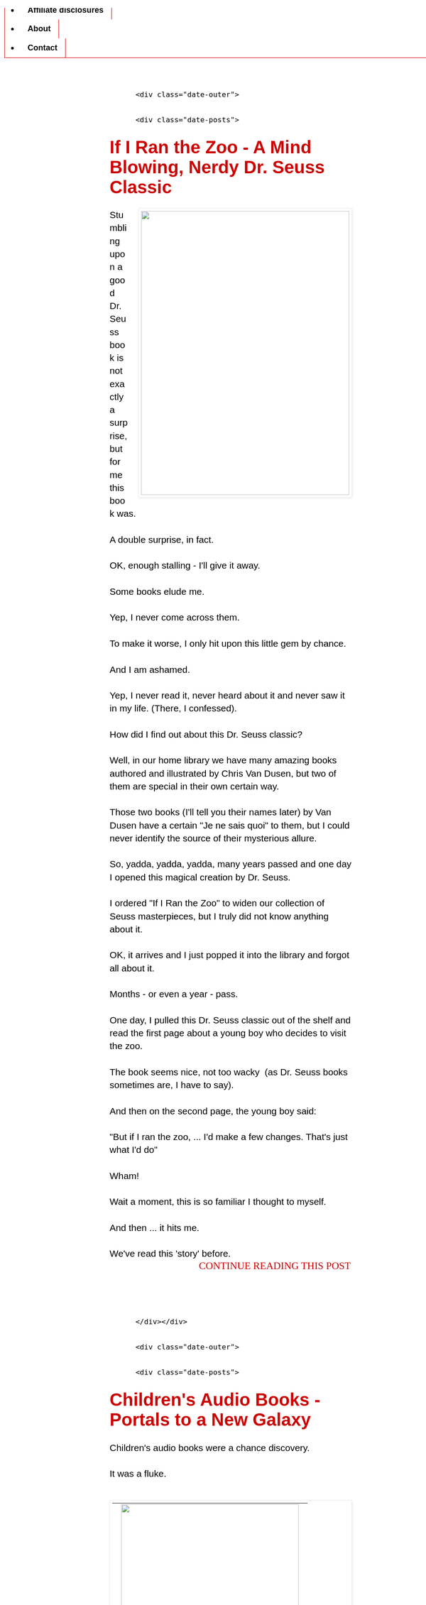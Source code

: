
<!DOCTYPE html>
<html class='v2' dir='ltr' xmlns='http://www.w3.org/1999/xhtml' xmlns:b='http://www.google.com/2005/gml/b' xmlns:data='http://www.google.com/2005/gml/data' xmlns:expr='http://www.google.com/2005/gml/expr'>
<head>
<link href='https://www.blogger.com/static/v1/widgets/2975350028-css_bundle_v2.css' rel='stylesheet' type='text/css'/>
<meta content='3l9WiPiPFO3a9V7l9OUqaaKR-5k' name='alexaVerifyID'/>
<meta content='xSmxwaPXF-IAQZZOOo52zQj7DU0' name='alexaVerifyID'/>
<meta content='165482973462384' property='fb:page_id'/>
<link href='https://plus.google.com/102449835428393471725' rel='publisher'/>
<META CONTENT='Read Aloud Dad' NAME='Author'></META>
<META CONTENT='All' NAME='Robots'></META>
<META CONTENT='Book reviews, tips and advice for parents and others who want to read with children and to stimulate kids to read. Strategies and solutions that work' NAME='Description'></META>
<META CONTENT='Children&#39;s books, treasuries, reading aloud, kids, picture books, bestsellers, boys, girls, dads, popular, chapter books, young adult, fiction, board books, book sets ' NAME='Keywords'></META>
<META CONTENT='Read Aloud Dad' NAME='Author'></META>
<META CONTENT='All' NAME='Robots'></META>
<meta content='IE=9; IE=8; IE=7; IE=EDGE; chrome=1' http-equiv='X-UA-Compatible'/>
<meta content='width=1100' name='viewport'/>
<meta content='text/html; charset=UTF-8' http-equiv='Content-Type'/>
<meta content='blogger' name='generator'/>
<link href='https://www.readalouddad.com/favicon.ico' rel='icon' type='image/x-icon'/>
<link href='https://www.readalouddad.com/' rel='canonical'/>
<link rel="alternate" type="application/atom+xml" title="Read Aloud Dad  - Atom" href="https://www.readalouddad.com/feeds/posts/default" />
<link rel="alternate" type="application/rss+xml" title="Read Aloud Dad  - RSS" href="https://www.readalouddad.com/feeds/posts/default?alt=rss" />
<link rel="service.post" type="application/atom+xml" title="Read Aloud Dad  - Atom" href="https://www.blogger.com/feeds/1903132716272208853/posts/default" />
<!--Can't find substitution for tag [blog.ieCssRetrofitLinks]-->
<meta content='Simply reading the best children&#39;s books to my twins!' name='description'/>
<meta content='https://www.readalouddad.com/' property='og:url'/>
<meta content='Read Aloud Dad ' property='og:title'/>
<meta content='Simply reading the best children&#39;s books to my twins!' property='og:description'/>
<!-- Start www.bloggerplugins.org: Changing the Blogger Title Tag -->
<title>Read Aloud Dad </title>
<!-- End www.bloggerplugins.org: Changing the Blogger Title Tag -->
<style id='page-skin-1' type='text/css'><!--
/*
-----------------------------------------------
Blogger Template Style
Name:     Simple
Designer: Josh Peterson
URL:      www.noaesthetic.com
----------------------------------------------- */
#navbar-iframe {
display: none !important; }
/* Variable definitions
====================
<Variable name="keycolor" description="Main Color" type="color" default="#66bbdd"/>
<Group description="Page Text" selector="body">
<Variable name="body.font" description="Font" type="font"
default="normal normal 12px Arial, Tahoma, Helvetica, FreeSans, sans-serif"/>
<Variable name="body.text.color" description="Text Color" type="color" default="#222222"/>
</Group>
<Group description="Backgrounds" selector=".body-fauxcolumns-outer">
<Variable name="body.background.color" description="Outer Background" type="color" default="#66bbdd"/>
<Variable name="content.background.color" description="Main Background" type="color" default="#ffffff"/>
<Variable name="header.background.color" description="Header Background" type="color" default="transparent"/>
</Group>
<Group description="Links" selector=".main-outer">
<Variable name="link.color" description="Link Color" type="color" default="#2288bb"/>
<Variable name="link.visited.color" description="Visited Color" type="color" default="#888888"/>
<Variable name="link.hover.color" description="Hover Color" type="color" default="#33aaff"/>
</Group>
<Group description="Blog Title" selector=".header h1">
<Variable name="header.font" description="Font" type="font"
default="normal normal 60px Arial, Tahoma, Helvetica, FreeSans, sans-serif"/>
<Variable name="header.text.color" description="Title Color" type="color" default="#3399bb" />
</Group>
<Group description="Blog Description" selector=".header .description">
<Variable name="description.text.color" description="Description Color" type="color"
default="#777777" />
</Group>
<Group description="Tabs Text" selector=".tabs-inner .widget li a">
<Variable name="tabs.font" description="Font" type="font"
default="normal normal 14px Arial, Tahoma, Helvetica, FreeSans, sans-serif"/>
<Variable name="tabs.text.color" description="Text Color" type="color" default="#999999"/>
<Variable name="tabs.selected.text.color" description="Selected Color" type="color" default="#000000"/>
</Group>
<Group description="Tabs Background" selector=".tabs-outer .PageList">
<Variable name="tabs.background.color" description="Background Color" type="color" default="#f5f5f5"/>
<Variable name="tabs.selected.background.color" description="Selected Color" type="color" default="#eeeeee"/>
</Group>
<Group description="Post Title" selector="h3.post-title, .comments h4">
<Variable name="post.title.font" description="Font" type="font"
default="normal normal 22px Arial, Tahoma, Helvetica, FreeSans, sans-serif"/>
</Group>
<Group description="Date Header" selector=".date-header">
<Variable name="date.header.color" description="Text Color" type="color"
default="#000000"/>
<Variable name="date.header.background.color" description="Background Color" type="color"
default="transparent"/>
</Group>
<Group description="Post Footer" selector=".post-footer">
<Variable name="post.footer.text.color" description="Text Color" type="color" default="#666666"/>
<Variable name="post.footer.background.color" description="Background Color" type="color"
default="#f9f9f9"/>
<Variable name="post.footer.border.color" description="Shadow Color" type="color" default="#eeeeee"/>
</Group>
<Group description="Gadgets" selector="h2">
<Variable name="widget.title.font" description="Title Font" type="font"
default="normal bold 11px Arial, Tahoma, Helvetica, FreeSans, sans-serif"/>
<Variable name="widget.title.text.color" description="Title Color" type="color" default="#000000"/>
<Variable name="widget.alternate.text.color" description="Alternate Color" type="color" default="#999999"/>
</Group>
<Group description="Images" selector=".main-inner">
<Variable name="image.background.color" description="Background Color" type="color" default="#ffffff"/>
<Variable name="image.border.color" description="Border Color" type="color" default="#eeeeee"/>
<Variable name="image.text.color" description="Caption Text Color" type="color" default="#000000"/>
</Group>
<Group description="Accents" selector=".content-inner">
<Variable name="body.rule.color" description="Separator Line Color" type="color" default="#eeeeee"/>
<Variable name="tabs.border.color" description="Tabs Border Color" type="color" default="#5734b0"/>
</Group>
<Variable name="body.background" description="Body Background" type="background"
color="#ffffff" default="$(color) none repeat scroll top left"/>
<Variable name="body.background.override" description="Body Background Override" type="string" default=""/>
<Variable name="body.background.gradient.cap" description="Body Gradient Cap" type="url"
default="url(http://www.blogblog.com/1kt/simple/gradients_light.png)"/>
<Variable name="body.background.gradient.tile" description="Body Gradient Tile" type="url"
default="url(http://www.blogblog.com/1kt/simple/body_gradient_tile_light.png)"/>
<Variable name="content.background.color.selector" description="Content Background Color Selector" type="string" default=".content-inner"/>
<Variable name="content.padding" description="Content Padding" type="length" default="10px"/>
<Variable name="content.padding.horizontal" description="Content Horizontal Padding" type="length" default="10px"/>
<Variable name="content.shadow.spread" description="Content Shadow Spread" type="length" default="40px"/>
<Variable name="content.shadow.spread.webkit" description="Content Shadow Spread (WebKit)" type="length" default="5px"/>
<Variable name="content.shadow.spread.ie" description="Content Shadow Spread (IE)" type="length" default="10px"/>
<Variable name="main.border.width" description="Main Border Width" type="length" default="0"/>
<Variable name="header.background.gradient" description="Header Gradient" type="url" default="none"/>
<Variable name="header.shadow.offset.left" description="Header Shadow Offset Left" type="length" default="-1px"/>
<Variable name="header.shadow.offset.top" description="Header Shadow Offset Top" type="length" default="-1px"/>
<Variable name="header.shadow.spread" description="Header Shadow Spread" type="length" default="1px"/>
<Variable name="header.padding" description="Header Padding" type="length" default="30px"/>
<Variable name="header.border.size" description="Header Border Size" type="length" default="1px"/>
<Variable name="header.bottom.border.size" description="Header Bottom Border Size" type="length" default="1px"/>
<Variable name="header.border.horizontalsize" description="Header Horizontal Border Size" type="length" default="0"/>
<Variable name="description.text.size" description="Description Text Size" type="string" default="140%"/>
<Variable name="tabs.margin.top" description="Tabs Margin Top" type="length" default="0" />
<Variable name="tabs.margin.side" description="Tabs Side Margin" type="length" default="30px" />
<Variable name="tabs.background.gradient" description="Tabs Background Gradient" type="url"
default="url(http://www.blogblog.com/1kt/simple/gradients_light.png)"/>
<Variable name="tabs.border.width" description="Tabs Border Width" type="length" default="1px"/>
<Variable name="tabs.bevel.border.width" description="Tabs Bevel Border Width" type="length" default="1px"/>
<Variable name="date.header.padding" description="Date Header Padding" type="string" default="inherit"/>
<Variable name="date.header.letterspacing" description="Date Header Letter Spacing" type="string" default="inherit"/>
<Variable name="date.header.margin" description="Date Header Margin" type="string" default="inherit"/>
<Variable name="post.margin.bottom" description="Post Bottom Margin" type="length" default="25px"/>
<Variable name="image.border.small.size" description="Image Border Small Size" type="length" default="2px"/>
<Variable name="image.border.large.size" description="Image Border Large Size" type="length" default="5px"/>
<Variable name="page.width.selector" description="Page Width Selector" type="string" default=".region-inner"/>
<Variable name="page.width" description="Page Width" type="string" default="auto"/>
<Variable name="main.section.margin" description="Main Section Margin" type="length" default="15px"/>
<Variable name="main.padding" description="Main Padding" type="length" default="15px"/>
<Variable name="main.padding.top" description="Main Padding Top" type="length" default="30px"/>
<Variable name="main.padding.bottom" description="Main Padding Bottom" type="length" default="30px"/>
<Variable name="paging.background"
color="#ffffff"
description="Background of blog paging area" type="background"
default="transparent none no-repeat scroll top center"/>
<Variable name="footer.bevel" description="Bevel border length of footer" type="length" default="0"/>
<Variable name="startSide" description="Side where text starts in blog language" type="automatic" default="left"/>
<Variable name="endSide" description="Side where text ends in blog language" type="automatic" default="right"/>
*/
/* Content
----------------------------------------------- */
body {
font: normal normal 19px 'Trebuchet MS', Trebuchet, sans-serif;
color: #000000;
background: #ffffff none no-repeat scroll center center;
padding: 0 0 0 0;
}
html body .region-inner {
min-width: 0;
max-width: 100%;
width: auto;
}
a:link {
text-decoration:none;
color: #cc0000;
}
a:visited {
text-decoration:none;
color: #5734b0;
}
a:hover {
text-decoration:underline;
color: #6fa8dc;
}
.body-fauxcolumn-outer .fauxcolumn-inner {
background: transparent none repeat scroll top left;
_background-image: none;
}
.body-fauxcolumn-outer .cap-top {
position: absolute;
z-index: 1;
height: 400px;
width: 100%;
background: #ffffff none no-repeat scroll center center;
}
.body-fauxcolumn-outer .cap-top .cap-left {
width: 100%;
background: transparent none repeat-x scroll top left;
_background-image: none;
}
.content-outer {
-moz-box-shadow: 0 0 0 rgba(0, 0, 0, .15);
-webkit-box-shadow: 0 0 0 rgba(0, 0, 0, .15);
-goog-ms-box-shadow: 0 0 0 #333333;
box-shadow: 0 0 0 rgba(0, 0, 0, .15);
margin-bottom: 1px;
}
.content-inner {
padding: 10px 40px;
}
.content-inner {
background-color: #ffffff;
}
/* Header
----------------------------------------------- */
.header-outer {
background: #ffffff none repeat-x scroll 0 -400px;
_background-image: none;
}
.Header h1 {
font: normal bold 80px 'Trebuchet MS', Trebuchet, sans-serif;;
color: #3dcaa1;
text-shadow: 0 0 0 rgba(0, 0, 0, .2);
}
.Header h1 a {
color: #3dcaa1;
}
.Header .description {
font-size: 18px;
color: #838383;
}
.header-inner .Header .titlewrapper {
padding: 22px 0;
}
.header-inner .Header .descriptionwrapper {
padding: 0 0;
}
/* Tabs
----------------------------------------------- */
.tabs-inner .section:first-child {
border-top: 0 solid #cc0000;
}
.tabs-inner .section:first-child ul {
margin-top: -1px;
border-top: 1px solid #cc0000;
border-left: 1px solid #cc0000;
border-right: 1px solid #cc0000;
}
.tabs-inner .widget ul {
background: #ffffff none repeat-x scroll 0 -800px;
_background-image: none;
border-bottom: 1px solid #cc0000;
margin-top: 0;
margin-left: -30px;
margin-right: -30px;
}
.tabs-inner .widget li a {
display: inline-block;
padding: .6em 1em;
font: normal bold 18px Verdana, Geneva, sans-serif;
color: #000000;
border-left: 1px solid #ffffff;
border-right: 1px solid #cc0000;
}
.tabs-inner .widget li:first-child a {
border-left: none;
}
.tabs-inner .widget li.selected a, .tabs-inner .widget li a:hover {
color: #ebedec;
background-color: #cc0000;
text-decoration: none;
}
/* Columns
----------------------------------------------- */
.main-outer {
border-top: 0 solid #5734b0;
}
.fauxcolumn-left-outer .fauxcolumn-inner {
border-right: 1px solid #5734b0;
}
.fauxcolumn-right-outer .fauxcolumn-inner {
border-left: 1px solid #5734b0;
}
/* Headings
----------------------------------------------- */
h2 {
margin: 0 0 1em 0;
font: normal bold 22px Verdana, Geneva, sans-serif;
color: #000000;
text-transform: uppercase;
}
/* Widgets
----------------------------------------------- */
.widget .zippy {
color: #0000cc;
text-shadow: 2px 2px 1px rgba(0, 0, 0, .1);
}
.widget .popular-posts ul {
list-style: none;
}
/* Posts
----------------------------------------------- */
.date-header span {
background-color: transparent;
color: #000000;
padding: 0.4em;
letter-spacing: 3px;
margin: inherit;
}
.main-inner {
padding-top: 35px;
padding-bottom: 65px;
}
.main-inner .column-center-inner {
padding: 0 0;
}
.main-inner .column-center-inner .section {
margin: 0 1em;
}
.post {
margin: 0 0 45px 0;
}
h3.post-title, .comments h4 {
font: normal bold 40px Verdana, Geneva, sans-serif;
margin: .75em 0 0;
}
.post-body {
font-size: 110%;
line-height: 1.4;
position: relative;
}
.post-body img, .post-body .tr-caption-container, .Profile img, .Image img,
.BlogList .item-thumbnail img {
padding: 2px;
background: #ffffff;
border: 1px solid #f1f1f1;
-moz-box-shadow: 1px 1px 5px rgba(0, 0, 0, .1);
-webkit-box-shadow: 1px 1px 5px rgba(0, 0, 0, .1);
box-shadow: 1px 1px 5px rgba(0, 0, 0, .1);
}
.post-body img, .post-body .tr-caption-container {
padding: 5px;
}
.post-body .tr-caption-container {
color: #000000;
}
.post-body .tr-caption-container img {
padding: 0;
background: transparent;
border: none;
-moz-box-shadow: 0 0 0 rgba(0, 0, 0, .1);
-webkit-box-shadow: 0 0 0 rgba(0, 0, 0, .1);
box-shadow: 0 0 0 rgba(0, 0, 0, .1);
}
.post-header {
margin: 0 0 1.5em;
line-height: 1.6;
font-size: 90%;
}
.post-footer {
margin: 20px -2px 0;
padding: 5px 10px;
color: #5734b0;
background-color: #ffffff;
border-bottom: 1px solid #ffffff;
line-height: 1.6;
font-size: 90%;
}
#comments .comment-author {
padding-top: 1.5em;
border-top: 1px solid #5734b0;
background-position: 0 1.5em;
}
#comments .comment-author:first-child {
padding-top: 0;
border-top: none;
}
.avatar-image-container {
margin: .2em 0 0;
}
#comments .avatar-image-container img {
border: 1px solid #f1f1f1;
}
/* Accents
---------------------------------------------- */
.section-columns td.columns-cell {
border-left: 1px solid #5734b0;
}
.blog-pager {
background: transparent url(//www.blogblog.com/1kt/simple/paging_dot.png) repeat-x scroll top center;
}
.blog-pager-older-link, .home-link,
.blog-pager-newer-link {
background-color: #ffffff;
padding: 5px;
}
.footer-outer {
border-top: 1px dashed #bbbbbb;
}
/* Mobile
----------------------------------------------- */
.mobile .content-inner {
padding: 0;
}
.mobile .content-outer {
-webkit-box-shadow: 0 0 3px rgba(0, 0, 0, .15);
box-shadow: 0 0 3px rgba(0, 0, 0, .15);
}
.mobile .tabs-inner .widget ul {
margin-left: -5px;
margin-right: -5px;
}
.mobile .post {
margin: 0;
}
.mobile .post-outer {
padding: 10px;
}
.mobile .main-inner .column-center-inner .section {
margin: 0;
}
.mobile .main-inner {
padding-top: 20px;
padding-bottom: 20px;
}
.mobile .main-inner .column-center-inner {
padding: 0;
}
.mobile .date-header span {
padding: 0.4em 10px;
}
.mobile h3.post-title {
margin: 0;
}
.mobile .blog-pager {
background: transparent;
}
.mobile .footer-outer {
border-top: none;
}
.mobile .main-inner, .mobile .footer-inner {
background-color: #ffffff;
}
.mobile-link-button {
background-color: #cc0000;
}
.mobile-link-button a:link, .mobile-link-button a:visited {
color: #ffffff;
}
#header-inner
{
width: 650px;
margin: auto;
}
#navbar-iframe {height:0px;visibility:hidden;display:none}
.jump-link {text-align: right;}
.jump-link {font-size: 120%; font-family: "Verdana";}
.jump-link a {color: #cc0000; padding: 2px;}
.sidebar.section h2{
text-transform:lowercase;
text-align: center;
}.status-msg-wrap {
display:none;
}
.description{
display: none;
/* 404 Page &#8212;&#8212;&#8212;&#8212;&#8212;&#8212;&#8212;&#8212;&#8212;&#8212;&#8212;&#8212;&#8212;&#8212;&#8212;&#8212;&#8212;&#8212;*/
.status-msg-border {
border: none;
}
.status-msg-body {
background-color: #ffffff;
position: absolute;
}
.status-msg-wrap {
margin: 0;
width: 100%;
}
--></style>
<style id='template-skin-1' type='text/css'><!--
body {
min-width: 1200px;
}
.content-outer, .content-fauxcolumn-outer, .region-inner {
min-width: 1000px; /*1200px*/
max-width: 1280px; /*1200px*/
_width: 100%; /*1200px*/
}
.main-inner .columns {
padding-left: 0px;
padding-right: 320px;
}
.main-inner .fauxcolumn-center-outer {
left: 0px;
right: 320px;
/* IE6 does not respect left and right together */
_width: expression(this.parentNode.offsetWidth -
parseInt("0px") -
parseInt("320px") + 'px');
}
.main-inner .fauxcolumn-left-outer {
width: 0px;
}
.main-inner .fauxcolumn-right-outer {
width: 320px;
}
.main-inner .column-left-outer {
width: 0px;
right: 100%;
margin-left: -0px;
}
.main-inner .column-right-outer {
width: 320px;
margin-right: -320px;
}
#layout {
min-width: 0;
}
#layout .content-outer {
min-width: 0;
width: 800px;
}
#layout .region-inner {
min-width: 0;
width: auto;
}
--></style>
<link href='http://www.iconj.com/ico/i/2/i2wan2t13p.ico' rel='shortcut icon' type='image/x-icon'/>
<script type='text/javascript'>

  var _gaq = _gaq || [];
  var pluginUrl = 
  '//www.google-analytics.com/plugins/ga/inpage_linkid.js'
  _gaq.push(['_require', 'inpage_linkid', pluginUrl]);
  _gaq.push(['_setAccount', 'UA-19050453-2']);
  _gaq.push(['_trackPageview']);

  (function() {
    var ga = document.createElement('script'); ga.type = 'text/javascript'; ga.async = true;
    ga.src = ('https:' == document.location.protocol ? 'https://ssl' : 'http://www') + '.google-analytics.com/ga.js';
    var s = document.getElementsByTagName('script')[0]; s.parentNode.insertBefore(ga, s);
  })();

</script>
<script src="//apis.google.com/js/plusone.js" type="text/javascript">
{lang: 'en-US'}
</script>
<script type='text/javascript'>

  var _gaq = _gaq || [];
  _gaq.push(['_setAccount', 'UA-24288140-1']);
  _gaq.push(['_trackPageview']);

  (function() {
    var ga = document.createElement('script'); ga.type = 'text/javascript'; ga.async = true;
    ga.src = ('https:' == document.location.protocol ? 'https://ssl' : 'http://www') + '.google-analytics.com/ga.js';
    var s = document.getElementsByTagName('script')[0]; s.parentNode.insertBefore(ga, s);
  })();

</script>
<script src='https://ajax.googleapis.com/ajax/libs/jquery/1.7.1/jquery.min.js'></script>
<meta content='ddbd4f39af6ed7df849ab6e979bdf2e6' name='p:domain_verify'/>
<link href='https://www.blogger.com/dyn-css/authorization.css?targetBlogID=1903132716272208853&amp;zx=1655f664-17a2-4185-bb62-7ce8c9e77365' media='none' onload='if(media!=&#39;all&#39;)media=&#39;all&#39;' rel='stylesheet'/><noscript><link href='https://www.blogger.com/dyn-css/authorization.css?targetBlogID=1903132716272208853&amp;zx=1655f664-17a2-4185-bb62-7ce8c9e77365' rel='stylesheet'/></noscript>
<meta name='google-adsense-platform-account' content='ca-host-pub-1556223355139109'/>
<meta name='google-adsense-platform-domain' content='blogspot.com'/>

<!-- data-ad-client=ca-pub-9279379354503511 -->

<script type="text/javascript" language="javascript">
  // Supply ads personalization default for EEA readers
  // See https://www.blogger.com/go/adspersonalization
  adsbygoogle = window.adsbygoogle || [];
  if (typeof adsbygoogle.requestNonPersonalizedAds === 'undefined') {
    adsbygoogle.requestNonPersonalizedAds = 1;
  }
</script>


</head>
<!-- twitter cards -->
<meta content='summary_large_image' name='twitter:card'/>
<meta content='@readalouddad' name='twitter:site'/>
<meta content='@readalouddad' name='twitter:creator'/>
<meta content='https://www.readalouddad.com/' name='twitter:url'/>
<meta content='Read Aloud Dad ' name='twitter:title'/>
<meta content='Simply reading the best children&#39;s books to my twins!' name='twitter:description'/>
<meta content='http://www.blogger.com/favicon-image.g?blogID=1903132716272208853' name='twitter:image'/>
<body class='loading'>
<div class='navbar section' id='navbar'><div class='widget Navbar' data-version='1' id='Navbar1'><script type="text/javascript">
    function setAttributeOnload(object, attribute, val) {
      if(window.addEventListener) {
        window.addEventListener('load',
          function(){ object[attribute] = val; }, false);
      } else {
        window.attachEvent('onload', function(){ object[attribute] = val; });
      }
    }
  </script>
<div id="navbar-iframe-container"></div>
<script type="text/javascript" src="https://apis.google.com/js/platform.js"></script>
<script type="text/javascript">
      gapi.load("gapi.iframes:gapi.iframes.style.bubble", function() {
        if (gapi.iframes && gapi.iframes.getContext) {
          gapi.iframes.getContext().openChild({
              url: 'https://www.blogger.com/navbar.g?targetBlogID\x3d1903132716272208853\x26blogName\x3dRead+Aloud+Dad+\x26publishMode\x3dPUBLISH_MODE_HOSTED\x26navbarType\x3dLIGHT\x26layoutType\x3dLAYOUTS\x26searchRoot\x3dhttps://www.readalouddad.com/search\x26blogLocale\x3den\x26v\x3d2\x26homepageUrl\x3dhttps://www.readalouddad.com/\x26vt\x3d-9116945372075305503',
              where: document.getElementById("navbar-iframe-container"),
              id: "navbar-iframe"
          });
        }
      });
    </script><script type="text/javascript">
(function() {
var script = document.createElement('script');
script.type = 'text/javascript';
script.src = '//pagead2.googlesyndication.com/pagead/js/google_top_exp.js';
var head = document.getElementsByTagName('head')[0];
if (head) {
head.appendChild(script);
}})();
</script>
</div></div>
<div id='fb-root'></div>
<script>(function(d, s, id) {
  var js, fjs = d.getElementsByTagName(s)[0];
  if (d.getElementById(id)) return;
  js = d.createElement(s); js.id = id;
  js.src = "//connect.facebook.net/en_US/all.js#xfbml=1";
  fjs.parentNode.insertBefore(js, fjs);
}(document, 'script', 'facebook-jssdk'));</script>
<div class='body-fauxcolumns'>
<div class='fauxcolumn-outer body-fauxcolumn-outer'>
<div class='cap-top'>
<div class='cap-left'></div>
<div class='cap-right'></div>
</div>
<div class='fauxborder-left'>
<div class='fauxborder-right'></div>
<div class='fauxcolumn-inner'>
</div>
</div>
<div class='cap-bottom'>
<div class='cap-left'></div>
<div class='cap-right'></div>
</div>
</div>
</div>
<div class='content'>
<div class='content-fauxcolumns'>
<div class='fauxcolumn-outer content-fauxcolumn-outer'>
<div class='cap-top'>
<div class='cap-left'></div>
<div class='cap-right'></div>
</div>
<div class='fauxborder-left'>
<div class='fauxborder-right'></div>
<div class='fauxcolumn-inner'>
</div>
</div>
<div class='cap-bottom'>
<div class='cap-left'></div>
<div class='cap-right'></div>
</div>
</div>
</div>
<div class='content-outer'>
<div class='content-cap-top cap-top'>
<div class='cap-left'></div>
<div class='cap-right'></div>
</div>
<div class='fauxborder-left content-fauxborder-left'>
<div class='fauxborder-right content-fauxborder-right'></div>
<div class='content-inner'>
<header>
<div class='header-outer'>
<div class='header-cap-top cap-top'>
<div class='cap-left'></div>
<div class='cap-right'></div>
</div>
<div class='fauxborder-left header-fauxborder-left'>
<div class='fauxborder-right header-fauxborder-right'></div>
<div class='region-inner header-inner'>
<div class='header section' id='header'><div class='widget Header' data-version='1' id='Header1'>
<div id='header-inner'>
<a href='https://www.readalouddad.com/' style='display: block'>
<img alt="Read Aloud Dad " height="122px; " id="Header1_headerimg" src="//1.bp.blogspot.com/-AUvGsDdyP9c/UOxOd-eLU5I/AAAAAAAABR0/GAD7FoiPhaU/s971/header%2Bslogan%2B6.jpg" style="display: block" width="426px; ">
</a>
<div class='descriptionwrapper'>
<p class='description'><span>Helping you find the best books to read aloud to your children. In-depth reviews of the best picture, chapter and illustrated books. Dad also recommends his favorite children's book series and treasuries. </span></p>
</div>
</div>
</div></div>
</div>
</div>
<div class='header-cap-bottom cap-bottom'>
<div class='cap-left'></div>
<div class='cap-right'></div>
</div>
</div>
</header>
<div class='tabs-outer'>
<div class='tabs-cap-top cap-top'>
<div class='cap-left'></div>
<div class='cap-right'></div>
</div>
<div class='fauxborder-left tabs-fauxborder-left'>
<div class='fauxborder-right tabs-fauxborder-right'></div>
<div class='region-inner tabs-inner'>
<div class='tabs section' id='crosscol'><div class='widget PageList' data-version='1' id='PageList1'>
<h2>Pages</h2>
<div class='widget-content'>
<ul>
<li class='selected'>
<a href='https://www.readalouddad.com/'>Home</a>
</li>
<li>
<a href='https://www.readalouddad.com/p/subscribe_25.html'>Blog Updates By Email</a>
</li>
<li>
<a href='https://www.readalouddad.com/p/privacy-policy.html'>Privacy Policy</a>
</li>
<li>
<a href='https://www.readalouddad.com/p/affiliates-disclosures.html'>Affiliate disclosures</a>
</li>
<li>
<a href='https://www.readalouddad.com/p/about-me.html'>About</a>
</li>
<li>
<a href='https://www.readalouddad.com/p/contact-me.html'>Contact</a>
</li>
</ul>
<div class='clear'></div>
</div>
</div></div>
<div class='tabs no-items section' id='crosscol-overflow'></div>
</div>
</div>
<div class='tabs-cap-bottom cap-bottom'>
<div class='cap-left'></div>
<div class='cap-right'></div>
</div>
</div>
<div class='main-outer'>
<div class='main-cap-top cap-top'>
<div class='cap-left'></div>
<div class='cap-right'></div>
</div>
<div class='fauxborder-left main-fauxborder-left'>
<div class='fauxborder-right main-fauxborder-right'></div>
<div class='region-inner main-inner'>
<div class='columns fauxcolumns'>
<div class='fauxcolumn-outer fauxcolumn-center-outer'>
<div class='cap-top'>
<div class='cap-left'></div>
<div class='cap-right'></div>
</div>
<div class='fauxborder-left'>
<div class='fauxborder-right'></div>
<div class='fauxcolumn-inner'>
</div>
</div>
<div class='cap-bottom'>
<div class='cap-left'></div>
<div class='cap-right'></div>
</div>
</div>
<div class='fauxcolumn-outer fauxcolumn-left-outer'>
<div class='cap-top'>
<div class='cap-left'></div>
<div class='cap-right'></div>
</div>
<div class='fauxborder-left'>
<div class='fauxborder-right'></div>
<div class='fauxcolumn-inner'>
</div>
</div>
<div class='cap-bottom'>
<div class='cap-left'></div>
<div class='cap-right'></div>
</div>
</div>
<div class='fauxcolumn-outer fauxcolumn-right-outer'>
<div class='cap-top'>
<div class='cap-left'></div>
<div class='cap-right'></div>
</div>
<div class='fauxborder-left'>
<div class='fauxborder-right'></div>
<div class='fauxcolumn-inner'>
</div>
</div>
<div class='cap-bottom'>
<div class='cap-left'></div>
<div class='cap-right'></div>
</div>
</div>
<!-- corrects IE6 width calculation -->
<div class='columns-inner'>
<div class='column-center-outer'>
<div class='column-center-inner'>
<div class='main section' id='main'><div class='widget Blog' data-version='1' id='Blog1'>
<div class='blog-posts hfeed'>

          <div class="date-outer">
        

          <div class="date-posts">
        
<div class='post-outer'>
<div class='post hentry'>
<a name='5439796912410635129'></a>
<h3 class='post-title entry-title'>
<a href='https://www.readalouddad.com/2017/01/if-i-ran-zoo-mind-blowing-nerdy-dr.html'>If I Ran the Zoo - A Mind Blowing, Nerdy Dr. Seuss Classic</a>
</h3>
<div class='post-header'>
<div class='post-header-line-1'></div>
</div>
<div class='post-body entry-content'>
<p></p>
<div class="separator" style="clear: both; text-align: center;">
<a href="https://3.bp.blogspot.com/-83kJIiZDTW4/WGaHWJ2yhRI/AAAAAAAADHY/0Kj65G7V2eQmtR_v3r6kTWp4xh38BLqagCLcB/s1600/If%2BI%2BRan%2BThe%2BZoo%2BDr.%2BSeuss.jpg" style="clear: right; float: right; margin-bottom: 1em; margin-left: 1em;"><img border="0" height="640" src="https://3.bp.blogspot.com/-83kJIiZDTW4/WGaHWJ2yhRI/AAAAAAAADHY/0Kj65G7V2eQmtR_v3r6kTWp4xh38BLqagCLcB/s640/If%2BI%2BRan%2BThe%2BZoo%2BDr.%2BSeuss.jpg" width="469"></a></div>
Stumbling upon a good Dr. Seuss book is not exactly a surprise, but for me this book was.<br>
<br>
A double surprise, in fact.<br>
<br>
OK, enough stalling - I&#39;ll give it away.<br>
<br>
Some books elude me.<br>
<br>
Yep, I never come across them.<br>
<br>
To make it worse, I only hit upon this little gem by chance.<br>
<br>
And I am ashamed.<br>
<br>
Yep, I never read it, never heard about it and never saw it in my life. (There, I confessed).<br>
<br>
How did I find out about this Dr. Seuss classic?<br>
<br>
Well, in our home library we have many amazing books authored and illustrated by Chris Van Dusen, but two of them are special in their own certain way.<br>
<br>
Those two books (I&#39;ll tell you their names later) by Van Dusen have a certain &quot;Je ne sais quoi&quot; to them, but I could never identify the source of their mysterious allure.<br>
<br>
So, yadda, yadda, yadda, many years passed and one day I opened this magical creation by Dr. Seuss.<br>
<br>
I ordered &quot;If I Ran the Zoo&quot; to widen our collection of Seuss masterpieces, but I truly did not know anything about it.<br>
<br>
OK, it arrives and I just popped it into the library and forgot all about it.<br>
<br>
Months - or even a year - pass.<br>
<br>
One day, I pulled this Dr. Seuss classic out of the shelf and read the first page about a young boy who decides to visit the zoo.<br>
<br>
The book seems nice, not too wacky &#160;(as Dr. Seuss books sometimes are, I have to say).<br>
<br>
And then on the second page, the young boy said:<br>
<br>
&quot;But if I ran the zoo, ... I&#39;d make a few changes. That&#39;s just what I&#39;d do&quot;<br>
<br>
Wham!<br>
<br>
Wait a moment, this is so familiar I thought to myself.<br>
<br>
And then ... it hits me.<br>
<br>
We&#39;ve read this &#39;story&#39; before.<br>
<div style='clear: both;'></div>
</div>
<div class='jump-link'>
<a href='https://www.readalouddad.com/2017/01/if-i-ran-zoo-mind-blowing-nerdy-dr.html#more' title='If I Ran the Zoo - A Mind Blowing, Nerdy Dr. Seuss Classic'>CONTINUE READING THIS POST</a>
</div>
<div class='post-footer'>
<div class='post-footer-line post-footer-line-1'><span class='post-author vcard'>
</span>
<span class='post-comment-link'>
<a class='comment-link' href='https://www.readalouddad.com/2017/01/if-i-ran-zoo-mind-blowing-nerdy-dr.html#comment-form' onclick=''>0
comments</a>
</span>
<span class='post-timestamp'>
</span>
<span class='post-icons'>
</span>
<span class='post-backlinks post-comment-link'>
</span>
</div>
<div class='post-footer-line post-footer-line-3'><span class='reaction-buttons'>
</span>
</div>
</div>
</div>
</div>

          </div></div>
        

          <div class="date-outer">
        

          <div class="date-posts">
        
<div class='post-outer'>
<div class='post hentry'>
<a name='1930058012428185901'></a>
<h3 class='post-title entry-title'>
<a href='https://www.readalouddad.com/2016/12/childrens-audio-books-read-review.html'>Children's Audio Books - Portals to a New Galaxy</a>
</h3>
<div class='post-header'>
<div class='post-header-line-1'></div>
</div>
<div class='post-body entry-content'>
<p></p>
Children&#39;s audio books were a chance discovery.<br>
<br>
It was a fluke.<br>
<br>
<table cellpadding="0" cellspacing="0" class="tr-caption-container" style="float: right; margin-left: 1em; text-align: right;"><tbody>
<tr><td style="text-align: center;"><a href="https://3.bp.blogspot.com/-SDY0FojWn7s/WF_9dRYcteI/AAAAAAAADFw/xu5trezej_0Tvf8dldUiUMDYU8KLe1FxACLcB/s1600/Kate%2BWinslet%2Breading%2Baloud.jpg" style="clear: right; margin-bottom: 1em; margin-left: auto; margin-right: auto;"><img border="0" height="400" src="https://3.bp.blogspot.com/-SDY0FojWn7s/WF_9dRYcteI/AAAAAAAADFw/xu5trezej_0Tvf8dldUiUMDYU8KLe1FxACLcB/s400/Kate%2BWinslet%2Breading%2Baloud.jpg" width="400"></a></td></tr>
<tr><td class="tr-caption" style="text-align: center;">Kate Winslet can help parents, but you remain Reader no. 1</td></tr>
</tbody></table>But before you accuse me of being dimwitted, let me explain myself.<br>
<br>
Of course, I&#160;<i>knew&#160;</i>about audio books.<br>
<br>
But what I did not know about was the amazing power of <b><i>children&#39;s&#160;audio books</i></b>.<br>
<br>
<div>They have quadrupled the amount of reading aloud/listening that we can do in a single day.<br>
<br>
It&#39;s no longer just me reading to my kids.<br>
<br>
Nowadays, my kids are enjoying the voices of Kate Winslet, Kelsey Grammer and Ted Danson reading to them.<br>
<br>
Did I mention that Tim Curry, Walter Mathau and Billy Crystal also drop by from time to time?<br>
<br>
Yes, we are having a blast enjoying read alouds from all these amazing actors and many more.&#160;</div><div><br>
They share the spotlight with Read Aloud Dad now.<br>
<div style="-webkit-text-stroke-width: 0px; color: black; font-family: &quot;Times New Roman&quot;; font-size: medium; font-style: normal; font-variant-caps: normal; font-variant-ligatures: normal; font-weight: normal; letter-spacing: normal; orphans: 2; text-align: start; text-indent: 0px; text-transform: none; white-space: normal; widows: 2; word-spacing: 0px;"><div style="margin: 0px;"><br>
</div></div></div>
<div style='clear: both;'></div>
</div>
<div class='jump-link'>
<a href='https://www.readalouddad.com/2016/12/childrens-audio-books-read-review.html#more' title='Children&#39;s Audio Books - Portals to a New Galaxy'>CONTINUE READING THIS POST</a>
</div>
<div class='post-footer'>
<div class='post-footer-line post-footer-line-1'><span class='post-author vcard'>
</span>
<span class='post-comment-link'>
<a class='comment-link' href='https://www.readalouddad.com/2016/12/childrens-audio-books-read-review.html#comment-form' onclick=''>1 comments</a>
</span>
<span class='post-timestamp'>
</span>
<span class='post-icons'>
</span>
<span class='post-backlinks post-comment-link'>
</span>
</div>
<div class='post-footer-line post-footer-line-3'><span class='reaction-buttons'>
</span>
</div>
</div>
</div>
</div>

          </div></div>
        

          <div class="date-outer">
        

          <div class="date-posts">
        
<div class='post-outer'>
<div class='post hentry'>
<a name='8056810821371474527'></a>
<h3 class='post-title entry-title'>
<a href='https://www.readalouddad.com/2016/09/the-munschworks-grand-treasury.html'>A Must-Have Story Collection: The Munschworks Grand Treasury</a>
</h3>
<div class='post-header'>
<div class='post-header-line-1'></div>
</div>
<div class='post-body entry-content'>
<p></p>
A <i>grand </i>treasury!<a href="http://www.readalouddad.com/2016/09/the-munschworks-grand-treasury.html" style="clear: right; float: right; margin-bottom: 1em; margin-left: 1em;"><img border="0" height="400" src="https://2.bp.blogspot.com/-BYD34JaHPXA/VoVVQHOANRI/AAAAAAAADAo/cMwkRdBgJYc/s400/The%2BMunschworks%2BGrand%2BTreasury.jpg" width="400"></a><br>
<br>
Grand!<br>
<br>
What a lovely word for a children&#39;s book!<br>
<br>
Was there ever a book with a more suitable title?<br>
<br>
I sort of remember reading one short story by Robert Munsch when I was a kid, but back then I wasn&#39;t aware that his opus was so large, so off-beat and so crazily well-tailored to children.<br>
<br>
Fast forward 25 years and I discovered this amazing collection of 15 picture books - compiled into one (I have to repeat it!) <i style="font-weight: bold;">grand </i>treasury - with almost all of the best stories penned by Munsch.<br>
<br>
Usually, when I think back to a book purchase that I made, often I remember my personal struggles that I had at the time.<br>
<br>
OK, money is a factor - of course. We all know it does not grow on trees.<br>
<br>
But that is not the point.<br>
<br>
Admittedly, it always boiled down to a single question: should I buy it or not?<br>
<br>
But the real question is always ... will my kids get something new, something they would love out of this book.<br>
<br>
Wait, no.<br>
<br>
In fact, I ask myself - <b><i>will this book change their lives?</i></b><br>
<b><i><br>
</i></b> A parent should always seek out books that will turn the lives of their kids upside down - metaphorically.<br>
<br>
<b>I need books that will break down walls that my kids didn&#39;t even know existed.</b><br>
<br>
So I struggle.<br>
<br>
I go back and forth.<br>
<br>
I count the pros and cons.<br>
<br>
And I admit - this book <i>is </i>one of those purchases that I struggled with.<br>
<br>
<div style='clear: both;'></div>
</div>
<div class='jump-link'>
<a href='https://www.readalouddad.com/2016/09/the-munschworks-grand-treasury.html#more' title='A Must-Have Story Collection: The Munschworks Grand Treasury'>CONTINUE READING THIS POST</a>
</div>
<div class='post-footer'>
<div class='post-footer-line post-footer-line-1'><span class='post-author vcard'>
</span>
<span class='post-comment-link'>
<a class='comment-link' href='https://www.readalouddad.com/2016/09/the-munschworks-grand-treasury.html#comment-form' onclick=''>0
comments</a>
</span>
<span class='post-timestamp'>
</span>
<span class='post-icons'>
</span>
<span class='post-backlinks post-comment-link'>
</span>
</div>
<div class='post-footer-line post-footer-line-3'><span class='reaction-buttons'>
</span>
</div>
</div>
</div>
</div>

        </div></div>
      
</div>
<div class='blog-pager' id='blog-pager'>
<span id='blog-pager-older-link'>
<a class='blog-pager-older-link' href='https://www.readalouddad.com/search?updated-max=2016-09-24T18:20:00%2B02:00&max-results=3' id='Blog1_blog-pager-older-link' title='Older Posts'>Older Posts<img src='https://3.bp.blogspot.com/-1X9DGzpAm5o/WGVVT4b-vKI/AAAAAAAADHI/vdOQ4-6myBYJoB_i5PY2X9elpObSJZTwwCLcB/s1600/right-arrow-icon-16833.png'/></a>
</span>
<a class='home-link' href='https://www.readalouddad.com/'>Home</a>
</div>
<div class='clear'></div>
<div class='blog-feeds'>
</div>
</div></div>
</div>
</div>
<div class='column-left-outer'>
<div class='column-left-inner'>
<aside>
</aside>
</div>
</div>
<div class='column-right-outer'>
<div class='column-right-inner'>
<aside>
<div class='sidebar section' id='sidebar-right-1'><div class='widget FeaturedPost' data-version='1' id='FeaturedPost1'>
<h2 class='title'>Featured Post</h2>
<div class='post-summary'>
<h3><a href='https://www.readalouddad.com/2013/03/story-of-doctor-dolittle-hague-illustrated.html'>The Story of Doctor Dolittle - Amazing Illustrated Children&#39;s Edition</a></h3>
<p>
Some children&#39;s books simply amaze me.    The Story of Doctor Dolittle  illustrated by Michael Hague    You know that glorious feeling w...
</p>
<img class='image' src='https://1.bp.blogspot.com/-bxRHCw4cBuE/UVIrzDvxkrI/AAAAAAAACVs/HCEVBO4DdMQ/s400/The+Story+of+Doctor+Dolittle+Michael+Hague+Hugh+Lofting.jpg'/>
</div>
<style type='text/css'>
    .image {
      width: 100%;
    }
  </style>
<div class='clear'></div>
</div><div class='widget HTML' data-version='1' id='HTML2'>
<div class='widget-content'>
<div style="border: 2px solid #EF1D1D; padding: 3mm;"> 
<center><span style="font-weight: bold;font-size:6;">FREE EMAIL UPDATES</span></center>

<form action="http://feedburner.google.com/fb/a/mailverify" style="padding: 3px; text-align: center;" target="popupwindow" method="post" onsubmit="window.open('http://feedburner.google.com/fb/a/mailverify?uri=ReadAloudDad', 'popupwindow', 'scrollbars=yes,width=550,height=520');return true"><input type="text" style="width:160px" name="email" /><center><input type="hidden" value="ReadAloudDad" name="uri"/><input type="hidden" name="loc" value="en_US"/><input type="submit" value="SIGN UP" /></center>
<center><span style="font-size:small;"><a href="//1.bp.blogspot.com/-uqlw1tdrU_Y/Tqb-aaXeRLI/AAAAAAAAAvE/czsfq5TaALg/s1600/Email+Preview.JPG" target="_blank">preview</a>     &nbsp;&nbsp;&nbsp;&nbsp;&nbsp;
<a href="http://www.readalouddad.com/p/privacy-policy.html">privacy policy</a></span></center>

<p></p>

<center>

<!-- Place this tag in the <head> of your document-->


<!-- Place this tag where you want the badge to render-->
<a href="https://plus.google.com/102449835428393471725/?prsrc=3" style="text-decoration: none;"><img src="https://ssl.gstatic.com/images/icons/gplus-32.png" width="32" height="32" style="border: 0;"/></a>


<a href="http://www.facebook.com/ReadAloudDad"><img src="https://lh3.googleusercontent.com/-__JWhA7TFug/Tom3j3i2VdI/AAAAAAAAAoI/eP9OoFGdSWw/h80/facebook.png"/></a>


<a href="http://www.twitter.com/ReadAloudDad"><img src="https://lh5.googleusercontent.com/-dkkQpjqxK5k/Tom3lg4JvVI/AAAAAAAAAoU/-eSWkmlg4Fw/h80/twitter.png"/></a>

<a href="http://feeds.feedburner.com/ReadAloudDad"><img src="https://lh6.googleusercontent.com/-jrhzv-jFknQ/Tom3kalzhbI/AAAAAAAAAoM/DuawYU0cTco/h80/rss.png"/></a>

<center><span style="font-size:small;">I'll never sell or share your email
</span></center>

</center>

</form></div>
</div>
<div class='clear'></div>
</div><div class='widget Label' data-version='1' id='Label1'>
<h2>Dad's Reviews</h2>
<div class='widget-content list-label-widget-content'>
<ul>
<li>
<a dir='ltr' href='https://www.readalouddad.com/search/label/Advice%20and%20Tips'>Advice and Tips</a>
<span dir='ltr'>(26)</span>
</li>
<li>
<a dir='ltr' href='https://www.readalouddad.com/search/label/Audio%20book'>Audio book</a>
<span dir='ltr'>(9)</span>
</li>
<li>
<a dir='ltr' href='https://www.readalouddad.com/search/label/Book%20Series'>Book Series</a>
<span dir='ltr'>(31)</span>
</li>
<li>
<a dir='ltr' href='https://www.readalouddad.com/search/label/Book%20Sets'>Book Sets</a>
<span dir='ltr'>(11)</span>
</li>
<li>
<a dir='ltr' href='https://www.readalouddad.com/search/label/Chapter%20books'>Chapter books</a>
<span dir='ltr'>(19)</span>
</li>
<li>
<a dir='ltr' href='https://www.readalouddad.com/search/label/Fiction'>Fiction</a>
<span dir='ltr'>(71)</span>
</li>
<li>
<a dir='ltr' href='https://www.readalouddad.com/search/label/Illustrated%20books'>Illustrated books</a>
<span dir='ltr'>(39)</span>
</li>
<li>
<a dir='ltr' href='https://www.readalouddad.com/search/label/Nonfiction'>Nonfiction</a>
<span dir='ltr'>(8)</span>
</li>
<li>
<a dir='ltr' href='https://www.readalouddad.com/search/label/Picture%20Books'>Picture Books</a>
<span dir='ltr'>(40)</span>
</li>
<li>
<a dir='ltr' href='https://www.readalouddad.com/search/label/Treasuries'>Treasuries</a>
<span dir='ltr'>(13)</span>
</li>
</ul>
<div class='clear'></div>
</div>
</div><div class='widget PopularPosts' data-version='1' id='PopularPosts1'>
<h2>Dad's Top Posts Last Week</h2>
<div class='widget-content popular-posts'>
<ul>
<li>
<div class='item-thumbnail-only'>
<div class='item-thumbnail'>
<a href='https://www.readalouddad.com/2015/01/the-wind-in-willows-best-illustrated.html' target='_blank'>
<img alt='' border='0' src='https://2.bp.blogspot.com/-x7LUBNwuxB4/VkXQmjbEZWI/AAAAAAAAC5U/6lN6ryEOXWc/w72-h72-p-k-no-nu/The%2BWind%2Bin%2Bthe%2BWillows%2BInga%2BMoore%2BCandlewick.jpg'/>
</a>
</div>
<div class='item-title'><a href='https://www.readalouddad.com/2015/01/the-wind-in-willows-best-illustrated.html'>The Wind in the Willows - Some of The Best Illustrated Children's Editions</a></div>
</div>
<div style='clear: both;'></div>
</li>
<li>
<div class='item-thumbnail-only'>
<div class='item-thumbnail'>
<a href='https://www.readalouddad.com/2010/10/todays-book-order-complete-chronicles.html' target='_blank'>
<img alt='' border='0' src='//2.bp.blogspot.com/-MgWesi-geJk/VhWwmvBk1AI/AAAAAAAACvA/QFpZy9v66WE/w72-h72-p-k-no-nu/The%2BChronicles%2Bof%2BNarnia%2Bbox%2Bset%2Bfull%2Bcolor.jpg'/>
</a>
</div>
<div class='item-title'><a href='https://www.readalouddad.com/2010/10/todays-book-order-complete-chronicles.html'>Complete Chronicles of Narnia: My Picks of the Best Illustrated Children's Editions</a></div>
</div>
<div style='clear: both;'></div>
</li>
<li>
<div class='item-thumbnail-only'>
<div class='item-thumbnail'>
<a href='https://www.readalouddad.com/2011/09/classic-childrens-fairy-tales-best.html' target='_blank'>
<img alt='' border='0' src='https://1.bp.blogspot.com/-njCtPLjCjXg/TmFtApDcTmI/AAAAAAAAAlQ/TqW1HaCBXEw/w72-h72-p-k-no-nu/Classic+Fairy+Tales.jpg'/>
</a>
</div>
<div class='item-title'><a href='https://www.readalouddad.com/2011/09/classic-childrens-fairy-tales-best.html'>Classic Fairy Tales - My Pick For Best Illustrated Children's Fairy Tale Treasury</a></div>
</div>
<div style='clear: both;'></div>
</li>
<li>
<div class='item-thumbnail-only'>
<div class='item-thumbnail'>
<a href='https://www.readalouddad.com/2011/09/winnie-pooh-complete-collection-of.html' target='_blank'>
<img alt='' border='0' src='https://2.bp.blogspot.com/-lX8-RF5Eao8/TncJlpRAmKI/AAAAAAAAAl8/qy9oQdiM7oE/w72-h72-p-k-no-nu/The+Complete+Tales+and+Poems+of+Winnie-the-Pooh+by+A.A.+Milne.jpg'/>
</a>
</div>
<div class='item-title'><a href='https://www.readalouddad.com/2011/09/winnie-pooh-complete-collection-of.html'>Complete Winnie-the-Pooh - The Illustrated Children's Treasury</a></div>
</div>
<div style='clear: both;'></div>
</li>
<li>
<div class='item-thumbnail-only'>
<div class='item-thumbnail'>
<a href='https://www.readalouddad.com/2011/04/secret-garden-best-illustrated.html' target='_blank'>
<img alt='' border='0' src='//4.bp.blogspot.com/-8jnnPxVvsn4/TbgmqssnnAI/AAAAAAAAAPM/7qhoalEM-AE/w72-h72-p-k-no-nu/The+Secret+Garden+Inga+Moore.jpg'/>
</a>
</div>
<div class='item-title'><a href='https://www.readalouddad.com/2011/04/secret-garden-best-illustrated.html'>The Secret Garden: A Lavishly Illustrated Children's Edition</a></div>
</div>
<div style='clear: both;'></div>
</li>
<li>
<div class='item-thumbnail-only'>
<div class='item-thumbnail'>
<a href='https://www.readalouddad.com/2011/01/best-illustrated-edition-of-peter-pan.html' target='_blank'>
<img alt='' border='0' src='//2.bp.blogspot.com/-66anpI1mFYU/VhRl30OZVQI/AAAAAAAACuU/Pmc15HIqoMI/w72-h72-p-k-no-nu/Peter%2BPan%2BMINALIMA.jpg'/>
</a>
</div>
<div class='item-title'><a href='https://www.readalouddad.com/2011/01/best-illustrated-edition-of-peter-pan.html'>Peter Pan - My Picks of the Best Illustrated Children's Editions </a></div>
</div>
<div style='clear: both;'></div>
</li>
<li>
<div class='item-thumbnail-only'>
<div class='item-thumbnail'>
<a href='https://www.readalouddad.com/2010/10/todays-book-order-alice-in-wonderland.html' target='_blank'>
<img alt='' border='0' src='//1.bp.blogspot.com/-35sbM9RT82U/ViUvjsaZP2I/AAAAAAAACzw/ic3tNW79ZDw/w72-h72-p-k-no-nu/Alice%2527s%2BAdventures%2Bin%2BWonderland%2Bbond%2BAnna%2Billustrations.jpg'/>
</a>
</div>
<div class='item-title'><a href='https://www.readalouddad.com/2010/10/todays-book-order-alice-in-wonderland.html'>Alice's Adventures In Wonderland - My Picks of the Best Illustrated Children's Editions</a></div>
</div>
<div style='clear: both;'></div>
</li>
<li>
<div class='item-thumbnail-only'>
<div class='item-thumbnail'>
<a href='https://www.readalouddad.com/2015/11/the-gardener-sarah-stewart.html' target='_blank'>
<img alt='' border='0' src='//3.bp.blogspot.com/-PK8ozuvKFIE/ViQHKG8-_EI/AAAAAAAACzk/SYw3_Vr3oCQ/w72-h72-p-k-no-nu/The%2BGardener%2BSarah%2BStewart%252C%2BDavid%2BSmall.jpg'/>
</a>
</div>
<div class='item-title'><a href='https://www.readalouddad.com/2015/11/the-gardener-sarah-stewart.html'>The Gardener - A Picture Book Classic</a></div>
</div>
<div style='clear: both;'></div>
</li>
<li>
<div class='item-thumbnail-only'>
<div class='item-thumbnail'>
<a href='https://www.readalouddad.com/2011/01/review-seven-silly-eaters.html' target='_blank'>
<img alt='' border='0' src='//3.bp.blogspot.com/_1Opc4Ko6Uz0/TUNclVg-lPI/AAAAAAAAAFI/NPuzO8tfoxc/w72-h72-p-k-no-nu/thesevensillyeaters.JPG'/>
</a>
</div>
<div class='item-title'><a href='https://www.readalouddad.com/2011/01/review-seven-silly-eaters.html'>The Seven Silly Eaters (with a Recipe for Mrs. Peters&#8217; Birthday Cake!)</a></div>
</div>
<div style='clear: both;'></div>
</li>
<li>
<div class='item-thumbnail-only'>
<div class='item-thumbnail'>
<a href='https://www.readalouddad.com/2011/03/incredible-illustrated-editions.html' target='_blank'>
<img alt='' border='0' src='//4.bp.blogspot.com/-kSCk5ybOCsc/ViEvJL53eGI/AAAAAAAACzA/SXOiXU5pGws/w72-h72-p-k-no-nu/Jonathan%2BSwift%2527s%2BGulliver%2BMartin%2BJenkins%2BChris%2BRiddell.jpg'/>
</a>
</div>
<div class='item-title'><a href='https://www.readalouddad.com/2011/03/incredible-illustrated-editions.html'>Gulliver's Travels: A Modern Illustrated Children's Edition</a></div>
</div>
<div style='clear: both;'></div>
</li>
</ul>
<div class='clear'></div>
</div>
</div><div class='widget Text' data-version='1' id='Text2'>
<h2 class='title'>Dad's disclosure</h2>
<div class='widget-content'>
All reviewed books were bought by me, after detailed consideration. <p>I try to find the best books for my marvelous twins. </p><p>That's it.</p><p></p>
</div>
<div class='clear'></div>
</div><div class='widget HTML' data-version='1' id='HTML10'>
<h2 class='title'>Search Dad's site</h2>
<div class='widget-content'>
<form action="http://www.google.com/cse" id="cse-search-box" target="_blank">
  <div>
    <input type="hidden" name="cx" value="partner-pub-9279379354503511:9676857690" />
    <input type="hidden" name="ie" value="UTF-8" />
    <input type="text" name="q" size="15" />
    <input type="submit" name="sa" value="Search" />
  </div>
</form>

<script type="text/javascript" src="//www.google.com/coop/cse/brand?form=cse-search-box&amp;lang=en"></script>
</div>
<div class='clear'></div>
</div><div class='widget HTML' data-version='1' id='HTML7'>
<div class='widget-content'>
<div id="recentcomments" class="dsq-widget"><h2 class="dsq-widget-title">Recent Comments</h2><script type="text/javascript" src="//readalouddad.disqus.com/recent_comments_widget.js?num_items=6&amp;hide_avatars=0&amp;avatar_size=48&amp;excerpt_length=100"></script></div><a href="http://disqus.com/">Powered by Disqus</a>
</div>
<div class='clear'></div>
</div><div class='widget HTML' data-version='1' id='HTML5'>
<div class='widget-content'>
<script type="text/javascript"><!--
google_ad_client = "ca-pub-9279379354503511";
google_ad_host = "pub-1556223355139109";
/* Right side Read Aloud Dad */
google_ad_slot = "8713768096";
google_ad_width = 300;
google_ad_height = 250;
//-->
</script>
<script type="text/javascript" src="//pagead2.googlesyndication.com/pagead/show_ads.js">
</script>
</div>
<div class='clear'></div>
</div><div class='widget PopularPosts' data-version='1' id='PopularPosts2'>
<h2>Dad's Top Posts Last Month</h2>
<div class='widget-content popular-posts'>
<ul>
<li>
<div class='item-thumbnail-only'>
<div class='item-thumbnail'>
<a href='https://www.readalouddad.com/2015/01/the-wind-in-willows-best-illustrated.html' target='_blank'>
<img alt='' border='0' src='https://2.bp.blogspot.com/-x7LUBNwuxB4/VkXQmjbEZWI/AAAAAAAAC5U/6lN6ryEOXWc/w72-h72-p-k-no-nu/The%2BWind%2Bin%2Bthe%2BWillows%2BInga%2BMoore%2BCandlewick.jpg'/>
</a>
</div>
<div class='item-title'><a href='https://www.readalouddad.com/2015/01/the-wind-in-willows-best-illustrated.html'>The Wind in the Willows - Some of The Best Illustrated Children's Editions</a></div>
</div>
<div style='clear: both;'></div>
</li>
<li>
<div class='item-thumbnail-only'>
<div class='item-thumbnail'>
<a href='https://www.readalouddad.com/2010/10/todays-book-order-complete-chronicles.html' target='_blank'>
<img alt='' border='0' src='//2.bp.blogspot.com/-MgWesi-geJk/VhWwmvBk1AI/AAAAAAAACvA/QFpZy9v66WE/w72-h72-p-k-no-nu/The%2BChronicles%2Bof%2BNarnia%2Bbox%2Bset%2Bfull%2Bcolor.jpg'/>
</a>
</div>
<div class='item-title'><a href='https://www.readalouddad.com/2010/10/todays-book-order-complete-chronicles.html'>Complete Chronicles of Narnia: My Picks of the Best Illustrated Children's Editions</a></div>
</div>
<div style='clear: both;'></div>
</li>
<li>
<div class='item-thumbnail-only'>
<div class='item-thumbnail'>
<a href='https://www.readalouddad.com/2011/09/winnie-pooh-complete-collection-of.html' target='_blank'>
<img alt='' border='0' src='https://2.bp.blogspot.com/-lX8-RF5Eao8/TncJlpRAmKI/AAAAAAAAAl8/qy9oQdiM7oE/w72-h72-p-k-no-nu/The+Complete+Tales+and+Poems+of+Winnie-the-Pooh+by+A.A.+Milne.jpg'/>
</a>
</div>
<div class='item-title'><a href='https://www.readalouddad.com/2011/09/winnie-pooh-complete-collection-of.html'>Complete Winnie-the-Pooh - The Illustrated Children's Treasury</a></div>
</div>
<div style='clear: both;'></div>
</li>
<li>
<div class='item-thumbnail-only'>
<div class='item-thumbnail'>
<a href='https://www.readalouddad.com/2010/10/todays-book-order-alice-in-wonderland.html' target='_blank'>
<img alt='' border='0' src='//1.bp.blogspot.com/-35sbM9RT82U/ViUvjsaZP2I/AAAAAAAACzw/ic3tNW79ZDw/w72-h72-p-k-no-nu/Alice%2527s%2BAdventures%2Bin%2BWonderland%2Bbond%2BAnna%2Billustrations.jpg'/>
</a>
</div>
<div class='item-title'><a href='https://www.readalouddad.com/2010/10/todays-book-order-alice-in-wonderland.html'>Alice's Adventures In Wonderland - My Picks of the Best Illustrated Children's Editions</a></div>
</div>
<div style='clear: both;'></div>
</li>
<li>
<div class='item-thumbnail-only'>
<div class='item-thumbnail'>
<a href='https://www.readalouddad.com/2011/09/classic-childrens-fairy-tales-best.html' target='_blank'>
<img alt='' border='0' src='https://1.bp.blogspot.com/-njCtPLjCjXg/TmFtApDcTmI/AAAAAAAAAlQ/TqW1HaCBXEw/w72-h72-p-k-no-nu/Classic+Fairy+Tales.jpg'/>
</a>
</div>
<div class='item-title'><a href='https://www.readalouddad.com/2011/09/classic-childrens-fairy-tales-best.html'>Classic Fairy Tales - My Pick For Best Illustrated Children's Fairy Tale Treasury</a></div>
</div>
<div style='clear: both;'></div>
</li>
<li>
<div class='item-thumbnail-only'>
<div class='item-thumbnail'>
<a href='https://www.readalouddad.com/2011/04/secret-garden-best-illustrated.html' target='_blank'>
<img alt='' border='0' src='//4.bp.blogspot.com/-8jnnPxVvsn4/TbgmqssnnAI/AAAAAAAAAPM/7qhoalEM-AE/w72-h72-p-k-no-nu/The+Secret+Garden+Inga+Moore.jpg'/>
</a>
</div>
<div class='item-title'><a href='https://www.readalouddad.com/2011/04/secret-garden-best-illustrated.html'>The Secret Garden: A Lavishly Illustrated Children's Edition</a></div>
</div>
<div style='clear: both;'></div>
</li>
<li>
<div class='item-thumbnail-only'>
<div class='item-thumbnail'>
<a href='https://www.readalouddad.com/2011/01/best-illustrated-edition-of-peter-pan.html' target='_blank'>
<img alt='' border='0' src='//2.bp.blogspot.com/-66anpI1mFYU/VhRl30OZVQI/AAAAAAAACuU/Pmc15HIqoMI/w72-h72-p-k-no-nu/Peter%2BPan%2BMINALIMA.jpg'/>
</a>
</div>
<div class='item-title'><a href='https://www.readalouddad.com/2011/01/best-illustrated-edition-of-peter-pan.html'>Peter Pan - My Picks of the Best Illustrated Children's Editions </a></div>
</div>
<div style='clear: both;'></div>
</li>
<li>
<div class='item-thumbnail-only'>
<div class='item-thumbnail'>
<a href='https://www.readalouddad.com/2010/12/todays-book-order-adventures-of.html' target='_blank'>
<img alt='' border='0' src='//2.bp.blogspot.com/_YiTyFCbAACA/TPhaTwWs62I/AAAAAAAAAUI/AjWx5eTl6zc/w72-h72-p-k-no-nu/TheAdventuresofPinocchio.jpg'/>
</a>
</div>
<div class='item-title'><a href='https://www.readalouddad.com/2010/12/todays-book-order-adventures-of.html'>The Adventures of Pinocchio - My Pick of the Best Illustrated Children's Edition </a></div>
</div>
<div style='clear: both;'></div>
</li>
<li>
<div class='item-thumbnail-only'>
<div class='item-thumbnail'>
<a href='https://www.readalouddad.com/2011/12/ultimate-read-aloud-collection-for.html' target='_blank'>
<img alt='' border='0' src='//2.bp.blogspot.com/-EeFFilOZEow/Tt4vzQdu7LI/AAAAAAAAA48/VnOqzBYDZbE/w72-h72-p-k-no-nu/P.J.+Lynch+Classic+Christmas+Collection.JPG'/>
</a>
</div>
<div class='item-title'><a href='https://www.readalouddad.com/2011/12/ultimate-read-aloud-collection-for.html'>My Favorite Illustrated Christmas Book Collection For Children!</a></div>
</div>
<div style='clear: both;'></div>
</li>
<li>
<div class='item-thumbnail-only'>
<div class='item-thumbnail'>
<a href='https://www.readalouddad.com/2015/11/the-gardener-sarah-stewart.html' target='_blank'>
<img alt='' border='0' src='//3.bp.blogspot.com/-PK8ozuvKFIE/ViQHKG8-_EI/AAAAAAAACzk/SYw3_Vr3oCQ/w72-h72-p-k-no-nu/The%2BGardener%2BSarah%2BStewart%252C%2BDavid%2BSmall.jpg'/>
</a>
</div>
<div class='item-title'><a href='https://www.readalouddad.com/2015/11/the-gardener-sarah-stewart.html'>The Gardener - A Picture Book Classic</a></div>
</div>
<div style='clear: both;'></div>
</li>
</ul>
<div class='clear'></div>
</div>
</div><div class='widget HTML' data-version='1' id='HTML1'>
<div class='widget-content'>
<div id="amzn-assoc-ad-a6e24223-e1b4-4fc9-9b4a-840f91d73f45"></div><script async src="//z-na.amazon-adsystem.com/widgets/onejs?MarketPlace=US&adInstanceId=a6e24223-e1b4-4fc9-9b4a-840f91d73f45"></script>
</div>
<div class='clear'></div>
</div></div>
</aside>
</div>
</div>
</div>
<div style='clear: both'></div>
<!-- columns -->
</div>
<!-- main -->
</div>
</div>
<div class='main-cap-bottom cap-bottom'>
<div class='cap-left'></div>
<div class='cap-right'></div>
</div>
</div>
<footer>
<div class='footer-outer'>
<div class='footer-cap-top cap-top'>
<div class='cap-left'></div>
<div class='cap-right'></div>
</div>
<div class='fauxborder-left footer-fauxborder-left'>
<div class='fauxborder-right footer-fauxborder-right'></div>
<div class='region-inner footer-inner'>
<div class='foot no-items section' id='footer-1'></div>
<table border='0' cellpadding='0' cellspacing='0' class='section-columns columns-2'>
<tbody>
<tr>
<td class='first columns-cell'>
<div class='foot section' id='footer-2-1'><div class='widget HTML' data-version='1' id='HTML4'>
<script type='text/javascript'>
                var disqus_shortname = 'readalouddad';
                var disqus_blogger_current_url = "https://www.readalouddad.com/";
                if (!disqus_blogger_current_url.length) {
                    disqus_blogger_current_url = "https://www.readalouddad.com/";
                }
                var disqus_blogger_homepage_url = "https://www.readalouddad.com/";
                var disqus_blogger_canonical_homepage_url = "https://www.readalouddad.com/";
            </script>
<style type='text/css'>
                    .post-comment-link { visibility: hidden; }
                </style>
<script type='text/javascript'>
                (function() {
                    var bloggerjs = document.createElement('script');
                    bloggerjs.type = 'text/javascript';
                    bloggerjs.async = true;
                    bloggerjs.src = 'http://'+disqus_shortname+'.disqus.com/blogger_index.js';
                    (document.getElementsByTagName('head')[0] || document.getElementsByTagName('body')[0]).appendChild(bloggerjs);
                })();
                </script>
</div></div>
</td>
<td class='columns-cell'>
<div class='foot no-items section' id='footer-2-2'></div>
</td>
</tr>
</tbody>
</table>
<!-- outside of the include in order to lock Attribution widget -->
<div class='foot no-items section' id='footer-3'></div>
</div>
</div>
<div class='footer-cap-bottom cap-bottom'>
<div class='cap-left'></div>
<div class='cap-right'></div>
</div>
</div>
</footer>
<!-- content -->
</div>
</div>
<div class='content-cap-bottom cap-bottom'>
<div class='cap-left'></div>
<div class='cap-right'></div>
</div>
</div>
</div>
<script type='text/javascript'>
    window.setTimeout(function() {
        document.body.className = document.body.className.replace('loading', '');
      }, 10);
  </script>
<!--It is your responsibility to notify your visitors about cookies used and data collected on your blog. Blogger makes a standard notification available for you to use on your blog, and you can customise it or replace it with your own notice. See http://www.blogger.com/go/cookiechoices for more details.-->
<script defer='' src='/js/cookienotice.js'></script>
<script>
    document.addEventListener('DOMContentLoaded', function(event) {
      window.cookieChoices && cookieChoices.showCookieConsentBar && cookieChoices.showCookieConsentBar(
          (window.cookieOptions && cookieOptions.msg) || 'This site uses cookies from Google to deliver its services and to analyse traffic. Your IP address and user agent are shared with Google, together with performance and security metrics, to ensure quality of service, generate usage statistics and to detect and address abuse.',
          (window.cookieOptions && cookieOptions.close) || 'Ok',
          (window.cookieOptions && cookieOptions.learn) || 'Learn more',
          (window.cookieOptions && cookieOptions.link) || 'https://www.blogger.com/go/blogspot-cookies');
    });
  </script>

<script type="text/javascript" src="https://www.blogger.com/static/v1/widgets/2364148299-widgets.js"></script>
<script type='text/javascript'>
window['__wavt'] = 'AOuZoY55olIKDIEG-XcN1GfoMBboVgumpA:1673825676970';_WidgetManager._Init('//www.blogger.com/rearrange?blogID\x3d1903132716272208853','//www.readalouddad.com/','1903132716272208853');
_WidgetManager._SetDataContext([{'name': 'blog', 'data': {'blogId': '1903132716272208853', 'title': 'Read Aloud Dad ', 'url': 'https://www.readalouddad.com/', 'canonicalUrl': 'https://www.readalouddad.com/', 'homepageUrl': 'https://www.readalouddad.com/', 'searchUrl': 'https://www.readalouddad.com/search', 'canonicalHomepageUrl': 'https://www.readalouddad.com/', 'blogspotFaviconUrl': 'https://www.readalouddad.com/favicon.ico', 'bloggerUrl': 'https://www.blogger.com', 'hasCustomDomain': true, 'httpsEnabled': true, 'enabledCommentProfileImages': true, 'gPlusViewType': 'FILTERED_POSTMOD', 'adultContent': false, 'analyticsAccountNumber': 'UA-1905045-3', 'encoding': 'UTF-8', 'locale': 'en', 'localeUnderscoreDelimited': 'en', 'languageDirection': 'ltr', 'isPrivate': false, 'isMobile': false, 'isMobileRequest': false, 'mobileClass': '', 'isPrivateBlog': false, 'isDynamicViewsAvailable': true, 'feedLinks': '\x3clink rel\x3d\x22alternate\x22 type\x3d\x22application/atom+xml\x22 title\x3d\x22Read Aloud Dad  - Atom\x22 href\x3d\x22https://www.readalouddad.com/feeds/posts/default\x22 /\x3e\n\x3clink rel\x3d\x22alternate\x22 type\x3d\x22application/rss+xml\x22 title\x3d\x22Read Aloud Dad  - RSS\x22 href\x3d\x22https://www.readalouddad.com/feeds/posts/default?alt\x3drss\x22 /\x3e\n\x3clink rel\x3d\x22service.post\x22 type\x3d\x22application/atom+xml\x22 title\x3d\x22Read Aloud Dad  - Atom\x22 href\x3d\x22https://www.blogger.com/feeds/1903132716272208853/posts/default\x22 /\x3e\n', 'meTag': '', 'adsenseClientId': 'ca-pub-9279379354503511', 'adsenseHostId': 'ca-host-pub-1556223355139109', 'adsenseHasAds': false, 'adsenseAutoAds': false, 'boqCommentIframeForm': true, 'loginRedirectParam': '', 'view': '', 'dynamicViewsCommentsSrc': '//www.blogblog.com/dynamicviews/4224c15c4e7c9321/js/comments.js', 'dynamicViewsScriptSrc': '//www.blogblog.com/dynamicviews/191b0f8d28fe3934', 'plusOneApiSrc': 'https://apis.google.com/js/platform.js', 'disableGComments': true, 'sharing': {'platforms': [{'name': 'Get link', 'key': 'link', 'shareMessage': 'Get link', 'target': ''}, {'name': 'Facebook', 'key': 'facebook', 'shareMessage': 'Share to Facebook', 'target': 'facebook'}, {'name': 'BlogThis!', 'key': 'blogThis', 'shareMessage': 'BlogThis!', 'target': 'blog'}, {'name': 'Twitter', 'key': 'twitter', 'shareMessage': 'Share to Twitter', 'target': 'twitter'}, {'name': 'Pinterest', 'key': 'pinterest', 'shareMessage': 'Share to Pinterest', 'target': 'pinterest'}, {'name': 'Email', 'key': 'email', 'shareMessage': 'Email', 'target': 'email'}], 'disableGooglePlus': true, 'googlePlusShareButtonWidth': 0, 'googlePlusBootstrap': '\x3cscript type\x3d\x22text/javascript\x22\x3ewindow.___gcfg \x3d {\x27lang\x27: \x27en\x27};\x3c/script\x3e'}, 'hasCustomJumpLinkMessage': true, 'jumpLinkMessage': 'CONTINUE READING THIS POST', 'pageType': 'index', 'pageName': '', 'pageTitle': 'Read Aloud Dad ', 'metaDescription': 'Simply reading the best children\x27s books to my twins!'}}, {'name': 'features', 'data': {'sharing_get_link_dialog': 'true', 'sharing_native': 'false'}}, {'name': 'messages', 'data': {'edit': 'Edit', 'linkCopiedToClipboard': 'Link copied to clipboard!', 'ok': 'Ok', 'postLink': 'Post Link'}}, {'name': 'template', 'data': {'name': 'custom', 'localizedName': 'Custom', 'isResponsive': false, 'isAlternateRendering': false, 'isCustom': true}}, {'name': 'view', 'data': {'classic': {'name': 'classic', 'url': '?view\x3dclassic'}, 'flipcard': {'name': 'flipcard', 'url': '?view\x3dflipcard'}, 'magazine': {'name': 'magazine', 'url': '?view\x3dmagazine'}, 'mosaic': {'name': 'mosaic', 'url': '?view\x3dmosaic'}, 'sidebar': {'name': 'sidebar', 'url': '?view\x3dsidebar'}, 'snapshot': {'name': 'snapshot', 'url': '?view\x3dsnapshot'}, 'timeslide': {'name': 'timeslide', 'url': '?view\x3dtimeslide'}, 'isMobile': false, 'title': 'Read Aloud Dad ', 'description': 'Simply reading the best children\x27s books to my twins!', 'url': 'https://www.readalouddad.com/', 'type': 'feed', 'isSingleItem': false, 'isMultipleItems': true, 'isError': false, 'isPage': false, 'isPost': false, 'isHomepage': true, 'isArchive': false, 'isLabelSearch': false}}]);
_WidgetManager._RegisterWidget('_NavbarView', new _WidgetInfo('Navbar1', 'navbar', document.getElementById('Navbar1'), {}, 'displayModeFull'));
_WidgetManager._RegisterWidget('_HeaderView', new _WidgetInfo('Header1', 'header', document.getElementById('Header1'), {}, 'displayModeFull'));
_WidgetManager._RegisterWidget('_PageListView', new _WidgetInfo('PageList1', 'crosscol', document.getElementById('PageList1'), {'title': 'Pages', 'links': [{'isCurrentPage': true, 'href': 'https://www.readalouddad.com/', 'title': 'Home'}, {'isCurrentPage': false, 'href': 'https://www.readalouddad.com/p/subscribe_25.html', 'id': '1291548618584336310', 'title': 'Blog Updates By Email'}, {'isCurrentPage': false, 'href': 'https://www.readalouddad.com/p/privacy-policy.html', 'id': '2223814106243029557', 'title': 'Privacy Policy'}, {'isCurrentPage': false, 'href': 'https://www.readalouddad.com/p/affiliates-disclosures.html', 'id': '2201097574070847469', 'title': 'Affiliate disclosures'}, {'isCurrentPage': false, 'href': 'https://www.readalouddad.com/p/about-me.html', 'id': '8173519745224870442', 'title': 'About'}, {'isCurrentPage': false, 'href': 'https://www.readalouddad.com/p/contact-me.html', 'id': '7095088702099439798', 'title': 'Contact'}], 'mobile': false}, 'displayModeFull'));
_WidgetManager._RegisterWidget('_BlogView', new _WidgetInfo('Blog1', 'main', document.getElementById('Blog1'), {'cmtInteractionsEnabled': false}, 'displayModeFull'));
_WidgetManager._RegisterWidget('_FeaturedPostView', new _WidgetInfo('FeaturedPost1', 'sidebar-right-1', document.getElementById('FeaturedPost1'), {}, 'displayModeFull'));
_WidgetManager._RegisterWidget('_HTMLView', new _WidgetInfo('HTML2', 'sidebar-right-1', document.getElementById('HTML2'), {}, 'displayModeFull'));
_WidgetManager._RegisterWidget('_LabelView', new _WidgetInfo('Label1', 'sidebar-right-1', document.getElementById('Label1'), {}, 'displayModeFull'));
_WidgetManager._RegisterWidget('_PopularPostsView', new _WidgetInfo('PopularPosts1', 'sidebar-right-1', document.getElementById('PopularPosts1'), {}, 'displayModeFull'));
_WidgetManager._RegisterWidget('_TextView', new _WidgetInfo('Text2', 'sidebar-right-1', document.getElementById('Text2'), {}, 'displayModeFull'));
_WidgetManager._RegisterWidget('_HTMLView', new _WidgetInfo('HTML10', 'sidebar-right-1', document.getElementById('HTML10'), {}, 'displayModeFull'));
_WidgetManager._RegisterWidget('_HTMLView', new _WidgetInfo('HTML7', 'sidebar-right-1', document.getElementById('HTML7'), {}, 'displayModeFull'));
_WidgetManager._RegisterWidget('_HTMLView', new _WidgetInfo('HTML5', 'sidebar-right-1', document.getElementById('HTML5'), {}, 'displayModeFull'));
_WidgetManager._RegisterWidget('_PopularPostsView', new _WidgetInfo('PopularPosts2', 'sidebar-right-1', document.getElementById('PopularPosts2'), {}, 'displayModeFull'));
_WidgetManager._RegisterWidget('_HTMLView', new _WidgetInfo('HTML1', 'sidebar-right-1', document.getElementById('HTML1'), {}, 'displayModeFull'));
_WidgetManager._RegisterWidget('_HTMLView', new _WidgetInfo('HTML4', 'footer-2-1', document.getElementById('HTML4'), {}, 'displayModeFull'));
</script>
</body>
</html>
